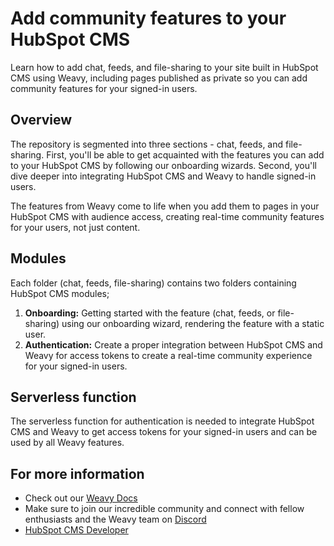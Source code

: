 # Add community features to your HubSpot CMS
Learn how to add chat, feeds, and file-sharing to your site built in HubSpot CMS using Weavy, including pages published as private so you can add community features for your signed-in users.

## Overview
The repository is segmented into three sections - chat, feeds, and file-sharing. First, you'll be able to get acquainted with the features you can add to your HubSpot CMS by following our onboarding wizards. Second, you'll dive deeper into integrating HubSpot CMS and Weavy to handle signed-in users.

The features from Weavy come to life when you add them to pages in your HubSpot CMS with audience access, creating real-time community features for your users, not just content.

## Modules
Each folder (chat, feeds, file-sharing) contains two folders containing HubSpot CMS modules;
1) **Onboarding:** Getting started with the feature (chat, feeds, or file-sharing) using our onboarding wizard, rendering the feature with a static user.
2) **Authentication:** Create a proper integration between HubSpot CMS and Weavy for access tokens to create a real-time community experience for your signed-in users.

## Serverless function
The serverless function for authentication is needed to integrate HubSpot CMS and Weavy to get access tokens for your signed-in users and can be used by all Weavy features.

## For more information
* Check out our [Weavy Docs](https://www.weavy.com/docs)
* Make sure to join our incredible community and connect with fellow enthusiasts and the Weavy team on [Discord](https://www.weavy.com/discord)
* [HubSpot CMS Developer](https://developers.hubspot.com/docs/cms)


  
